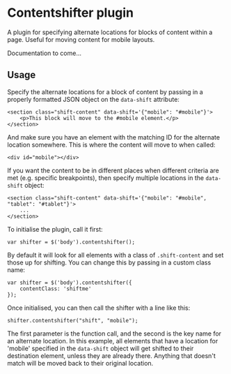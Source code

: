 # Contentshifter plugin

A plugin for specifying alternate locations for blocks of content within a page. Useful for moving content for mobile layouts.

Documentation to come...

## Usage

Specify the alternate locations for a block of content by passing in a properly formatted JSON object on the `data-shift` attribute:

	<section class="shift-content" data-shift='{"mobile": "#mobile"}'>
		<p>This block will move to the #mobile element.</p>
	</section>

And make sure you have an element with the matching ID for the alternate location somewhere. This is where the content will move to when called:
	
	<div id="mobile"></div>

If you want the content to be in different places when different criteria are met (e.g. specific breakpoints), then specify multiple locations in the `data-shift` object:
	
	<section class="shift-content" data-shift='{"mobile": "#mobile", "tablet": "#tablet"}'>
		...
	</section>
	
To initialise the plugin, call it first:

	var shifter = $('body').contentshifter();
	
By default it will look for all elements with a class of `.shift-content` and set those up for shifting. You can change this by passing in a custom class name:

	var shifter = $('body').contentshifter({
		contentClass: 'shiftme'
	});
	
Once initialised, you can then call the shifter with a line like this:

	shifter.contentshifter("shift", "mobile");

The first parameter is the function call, and the second is the key name for an alternate location. In this example, all elements that have a location for 'mobile' specified in the `data-shift` object will get shifted to their destination element, unless they are already there. Anything that doesn't match will be moved back to their original location.

<!--


After including jQuery, add the necessary required files for the plugin. This thing currently depends on a whole bunch of other plugins:

	<link href="fullpager/imagefill.css" rel="stylesheet" />
	<link href="fullpager/fullpager.css" rel="stylesheet" />

	<script src="imagesloaded.js"></script>
	<script src="jquery.imagefill.js"></script>
	<script src="isInViewport.js"></script>
	<script src="jquery.ba-throttle-debounce.js"></script>
	<script src="jquery.scrollTo.js"></script>

	<script src="jquery.fullpager.js"></script>
	
Or if you are using the combined script that bundles all these plugins together:

	<link href="imagefill.css" rel="stylesheet" />
	<link href="fullpager.css" rel="stylesheet" />

	<script src="jquery.fullpager-combined.js"></script>
	
The following HTML structure is used to set up the pages. Note that the body is used here as the overall container, but in theory you can also nest the `.fp-page` items within another block element and use that as the base container. The `.fp-header` element is optional, and will be created automatically to contain the nav if left out, however you may want to include this so you can style a logo or other header elements etc.

	<body>
	
		<div class="fp-header"></div>
	
		<div id="introduction" class="fp-page" data-title="Introduction">
			<section class="fp-content">
				...
			</section>
		</div>

		<div id="one" class="fp-page" data-title="Page Two" data-image="example/forrest-1600x800.jpg">
			<section class="fp-content">
				...
			</section>
		</div>

		<div id="two" class="fp-page" data-background="#456">
			<section class="fp-content">
				...
			</section>
		</div>

		<div id="four" class="fp-page" data-title="Page Three" data-image="http://farm6.staticflickr.com/5206/5352726192_aa9bd63ebb_b.jpg">
			<section class="fp-content">
				...
			</section>
		</div>
		
	</body>

Set up the pages by calling fullpager on the containing element, e.g:

	$("body").fullpager();

or if you wish to use another container other than `body`, reference that instead:

	$(".container").fullpager();

## Options

There are two places to set options. The first is when you call the plugin, by passing in an options object:

<table>
	<tr>
		<th>pageSelector</th>
		<td>String. The selector used to denote pages within the container. Defaults to `.fp-page`.</td>
	</tr>
	<tr>
		<th>pagination</th>
		<td>Boolean. Whether to show prev/next links. Defaults to true.</td>
	</tr>
	<tr>
		<th>nextText</th>
		<td>String. The text for the 'next' page link. Defaults to 'Next'</td>
	</tr>
	<tr>
		<th>prevText</th>
		<td>String. The text for the 'next' page link. Defaults to 'Prev'</td>
	</tr>
	<tr>
		<th>onScroll</th>
		<td>Callback. Optional, called on scroll when an update to check what page is in view is done. In the context of the callback, 'this' is the full object containing options and objects. Console.log the 'this' value to see what it contains.</td>
	</tr>
	<tr>
		<th>onPageChange</th>
		<td>Callback. Optional, called when the current page is set. In the context of the callback, 'this' is same as above for onScroll.</td>
	</tr>
	<tr>
		<th>activeNavClass</th>
		<td>String. The class name used to denote the currently selected navigation item. Defaults to `fp-nav-active`.</td>
	</tr>
	<tr>
		<th>activePageClass</th>
		<td>String. The class name used to denote the currently selected page. Defaults to `fp-page-active`.</td>
	</tr>
	<tr>
		<th>duration</th>
		<td>Int. The time of page scroll transitions, in miliseconds. Defaults to 600.</td>
	</tr>
</table>

The second is on the page elements themselves, in the form of attributes:

<table>
	<tr>
		<th>id</th>
		<td>string</td>
		<td>An ID for the page block. This will also be used for navigation purposes, and will show in the URL as a hash when switching between pages via navigation. If no ID attribute is supplied, the page will be skipped when navigating via the nav or prev/next links and the hash will not be updated.</td>
	</tr>
	<tr>
		<th>data-title</th>
		<td>string</td>
		<td>The title that will be used in navigation. If this is not included then the page will not be included in the nav.</td>
	</tr>
	<tr>
		<th>data-background</th>
		<td>hex string</td>
		<td>Add a custom colour to the background of this page.</td>
	</tr>
	<tr>
		<th>data-image</th>
		<td>string</td>
		<td>The URL to an image that will be used as the background for the page. The image will automatically scale to fill the entire background.</td>
	</tr>
</table>

## To-do

- Update to use debounced resize
- Remove dependencies on other plugins
-->